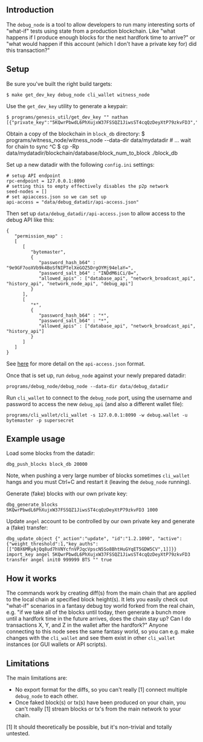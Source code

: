 
Introduction
------------

The `debug_node` is a tool to allow developers to run many interesting sorts of "what-if" tests using state from a production blockchain.
Like "what happens if I produce enough blocks for the next hardfork time to arrive?" or "what would happen if this account (which I don't have a private key for) did this transaction?"

Setup
-----

Be sure you've built the right build targets:

    $ make get_dev_key debug_node cli_wallet witness_node

Use the `get_dev_key` utility to generate a keypair:

    $ programs/genesis_util/get_dev_key "" nathan
    [{"private_key":"5KQwrPbwdL6PhXujxW37FSSQZ1JiwsST4cqQzDeyXtP79zkvFD3","public_key":"DBX6MRyAjQq8ud7hVNYcfnVPJqcVpscN5So8BhtHuGYqET5GDW5CV","address":"DBXFAbAx7yuxt725qSZvfwWqkdCwp9ZnUama"}]

Obtain a copy of the blockchain in `block_db` directory:
    $ programs/witness_node/witness_node --data-dir data/mydatadir
    # ... wait for chain to sync
    ^C
    $ cp -Rp data/mydatadir/blockchain/database/block_num_to_block ./block_db

Set up a new datadir with the following `config.ini` settings:

    # setup API endpoint
    rpc-endpoint = 127.0.0.1:8090
    # setting this to empty effectively disables the p2p network
    seed-nodes = []
    # set apiaccess.json so we can set up
    api-access = "data/debug_datadir/api-access.json"

Then set up `data/debug_datadir/api-access.json` to allow access to the debug API like this:

    {
       "permission_map" :
       [
          [
             "bytemaster",
             {
                "password_hash_b64" : "9e9GF7ooXVb9k4BoSfNIPTelXeGOZ5DrgOYMj94elaY=",
                "password_salt_b64" : "INDdM6iCi/8=",
                "allowed_apis" : ["database_api", "network_broadcast_api", "history_api", "network_node_api", "debug_api"]
             }
          ],
          [
             "*",
             {
                "password_hash_b64" : "*",
                "password_salt_b64" : "*",
                "allowed_apis" : ["database_api", "network_broadcast_api", "history_api"]
             }
          ]
       ]
    }

See [here](https://github.com/cryptonomex/graphene#accessing-restricted-apis) for more detail on the `api-access.json` format.

Once that is set up, run `debug_node` against your newly prepared datadir:

    programs/debug_node/debug_node --data-dir data/debug_datadir

Run `cli_wallet` to connect to the `debug_node` port, using the username and password to access the new `debug_api` (and also a different wallet file):

    programs/cli_wallet/cli_wallet -s 127.0.0.1:8090 -w debug.wallet -u bytemaster -p supersecret

Example usage
-------------

Load some blocks from the datadir:

    dbg_push_blocks block_db 20000

Note, when pushing a very large number of blocks sometimes `cli_wallet` hangs and you must Ctrl+C and restart it (leaving the `debug_node` running).

Generate (fake) blocks with our own private key:

    dbg_generate_blocks 5KQwrPbwdL6PhXujxW37FSSQZ1JiwsST4cqQzDeyXtP79zkvFD3 1000

Update `angel` account to be controlled by our own private key and generate a (fake) transfer:

    dbg_update_object {"_action":"update", "id":"1.2.1090", "active":{"weight_threshold":1,"key_auths":[["DBX6MRyAjQq8ud7hVNYcfnVPJqcVpscN5So8BhtHuGYqET5GDW5CV",1]]}}
    import_key angel 5KQwrPbwdL6PhXujxW37FSSQZ1JiwsST4cqQzDeyXtP79zkvFD3
    transfer angel init0 999999 BTS "" true

How it works
------------

The commands work by creating diff(s) from the main chain that are applied to the local chain at specified block height(s).  It lets you easily check out "what-if"
scenarios in a fantasy debug toy world forked from the real chain, e.g. "if we take all of the blocks until today, then generate a bunch more until a hardfork time
in the future arrives, does the chain stay up?  Can I do transactions X, Y, and Z in the wallet after the hardfork?"  Anyone connecting to this node sees the same
fantasy world, so you can e.g. make changes with the `cli_wallet` and see them exist in other `cli_wallet` instances (or GUI wallets or API scripts).

Limitations
-----------

The main limitations are:

- No export format for the diffs, so you can't really [1] connect multiple `debug_node` to each other.
- Once faked block(s) or tx(s) have been produced on your chain, you can't really [1] stream blocks or tx's from the main network to your chain.

[1] It should theoretically be possible, but it's non-trivial and totally untested.
